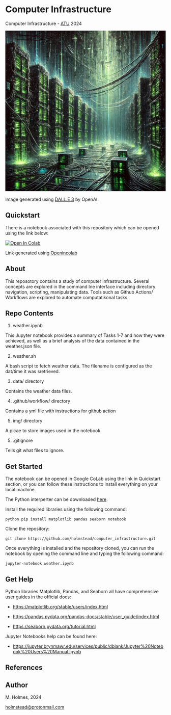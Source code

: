 # Computer Infrastructure

Computer Infrastructure - [ATU](https://www.atu.ie) 2024

![Matrix inspired computer infrastructure.](img/computer_infrastructure2.png)

Image generated using [DALL.E 3](https://openai.com/index/dall-e-3/) by OpenAI.


## Quickstart

There is a notebook associated with this repository which can be opened using the link below: 

<a target="_blank" href="https://colab.research.google.com/github/holmstead/computer_infrastructure/blob/main/weather.ipynb">
  <img src="https://colab.research.google.com/assets/colab-badge.svg" alt="Open In Colab"/>
</a>

Link generated using [Openincolab](https://openincolab.com/)

## About

This reposotory contains a study of computer infrastructure. Several concepts are explored in the command lne interface including directory navigation, scripting, manipulating data. Tools such as Github Actions/ Workflows are explored to automate computatikonal tasks.




## Repo Contents

1. weather.ipynb

This Jupyter notebook provides a summary of Tasks 1-7 and how they were achieved, as well as a brief analysis of the data contained in the weather.json file.

2. weather.sh 

A bash script to fetch weather data. The filename is configured as the dat/time it was sretrieved.

3. data/ directory

Contains the weather data files.

4. .github/workflow/ directory

Contains a yml file with instructions for github action 

5. img/ directory

A plcae to store images used in the notebook.

5. .gitignore

Tells git what files to ignore.


## Get Started


The notebook can be opened in Google CoLab using the link in Quickstart section, or you can follow these instructions to install everything on your local machine.

The Python interperter can be downloaded [here](https://www.python.org/downloads/). 

Install the required libraries using the following command:

```
python pip install matplotlib pandas seaborn notebook
```

Clone the repository:

```
git clone https://github.com/holmstead/computer_infrastructure.git
```

Once everything is installed and the repository cloned, you can run the notebook by opening the command line and typing the following command:

```
jupyter-notebook weather.ipynb
```

## Get Help

Python libraries Matplotlib, Pandas, and Seaborn all have comprehensive user guides in the official docs:

- https://matplotlib.org/stable/users/index.html

- https://pandas.pydata.org/pandas-docs/stable/user_guide/index.html

- https://seaborn.pydata.org/tutorial.html


Jupyter Notebooks help can be found here:

- https://jupyter.brynmawr.edu/services/public/dblank/Jupyter%20Notebook%20Users%20Manual.ipynb


## References


## Author

M. Holmes, 2024

holmstead@protonmail.com